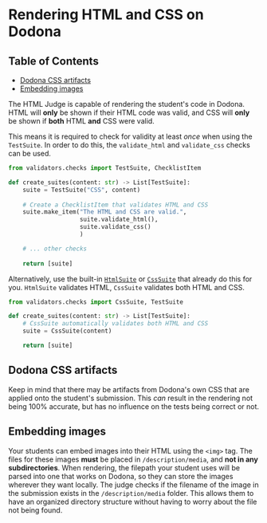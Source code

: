 # Rendering HTML and CSS on Dodona

## Table of Contents

- [Dodona CSS artifacts](#dodona-css-artifacts)
- [Embedding images](#embedding-images)

The HTML Judge is capable of rendering the student's code in Dodona. HTML will **only** be shown if their HTML code was valid, and CSS will **only** be shown if **both** HTML **and** CSS were valid.

This means it is required to check for validity at least _once_ when using the `TestSuite`. In order to do this, the `validate_html` and `validate_css` checks can be used.

```python
from validators.checks import TestSuite, ChecklistItem

def create_suites(content: str) -> List[TestSuite]:
    suite = TestSuite("CSS", content)
    
    # Create a ChecklistItem that validates HTML and CSS
    suite.make_item("The HTML and CSS are valid.",
                    suite.validate_html(),
                    suite.validate_css()
                    )

    # ... other checks
    
    return [suite]
```

Alternatively, use the built-in [`HtmlSuite`](default-suites.md#htmlsuite) or [`CssSuite`](default-suites.md#csssuite) that already do this for you. `HtmlSuite` validates HTML, `CssSuite` validates both HTML and CSS.

```python
from validators.checks import CssSuite, TestSuite

def create_suites(content: str) -> List[TestSuite]:
    # CssSuite automatically validates both HTML and CSS
    suite = CssSuite(content)

    return [suite]
```

## Dodona CSS artifacts

Keep in mind that there may be artifacts from Dodona's own CSS that are applied onto the student's submission. This _can_ result in the rendering not being 100% accurate, but has no influence on the tests being correct or not.

## Embedding images

Your students can embed images into their HTML using the `<img>` tag. The files for these images **must** be placed in `/description/media`, and **not in any subdirectories**. When rendering, the filepath your student uses will be parsed into one that works on Dodona, so they can store the images wherever they want locally. The judge checks if the filename of the image in the submission exists in the `/description/media` folder. This allows them to have an organized directory structure without having to worry about the file not being found.
